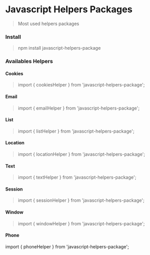 # Javascript Helpers Packages
> Most used helpers packages

### Install 
> npm install javascript-helpers-package

### Availables Helpers

#### Cookies
> import { cookiesHelper } from 'javascript-helpers-package';

#### Email
> import { emailHelper } from 'javascript-helpers-package';

#### List
> import { listHelper } from 'javascript-helpers-package';

#### Location
> import { locationHelper } from 'javascript-helpers-package';

#### Text
> import { textHelper } from 'javascript-helpers-package';

#### Session
> import { sessionHelper } from 'javascript-helpers-package';

#### Window
> import { windowHelper } from 'javascript-helpers-package';

#### Phone
import { phoneHelper } from 'javascript-helpers-package';
